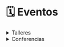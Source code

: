 # 🗓 Eventos

<details>

<summary>Talleres</summary>

El apartado de talleres permite principalmente observar todos los talleres disponibles dentro del congreso y desplegar información relevante a ellos

#### Asistencia a talleres

Una vez dentro del apartado de talleres, nos permitirá elegir si queremos asistir a uno de los talleres que se ofertarán dentro de esta sección.

#### Capacidad en tiempo real

Muestra la capacidad del taller en cuestión en tiempo real, así es más fácil saber cuando hay cupo disponible y no se ofertan espacios que no existen.

</details>

<details>

<summary>Conferencias</summary>

El apartado de conferencias permite principalmente observar todos las conferencias disponibles dentro del congreso y desplegar información relevante a ellas.

#### Asistencia a conferencias

Una vez dentro del apartado de conferencias, nos permitirá elegir si queremos asistir a uno o más de uno de las conferencias que se ofertarán dentro de esta sección.

#### Capacidad en tiempo real

Muestra la capacidad de la conferencia en cuestión en tiempo real, así es más fácil saber cuando hay cupo disponible y no se ofertan lugares de más.

</details>
